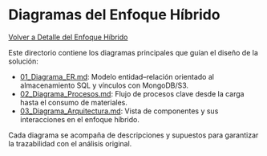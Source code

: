 # Diagramas del Enfoque Híbrido

[Volver a Detalle del Enfoque Híbrido](../README.md)

Este directorio contiene los diagramas principales que guían el diseño de la solución:

- [01_Diagrama_ER.md](./01_Diagrama_ER.md): Modelo entidad–relación orientado al almacenamiento SQL y vínculos con MongoDB/S3.
- [02_Diagrama_Procesos.md](./02_Diagrama_Procesos.md): Flujo de procesos clave desde la carga hasta el consumo de materiales.
- [03_Diagrama_Arquitectura.md](./03_Diagrama_Arquitectura.md): Vista de componentes y sus interacciones en el enfoque híbrido.

Cada diagrama se acompaña de descripciones y supuestos para garantizar la trazabilidad con el análisis original.
